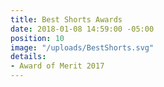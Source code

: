 ```yaml
---
title: Best Shorts Awards
date: 2018-01-08 14:59:00 -05:00
position: 10
image: "/uploads/BestShorts.svg"
details:
- Award of Merit 2017
---
```


